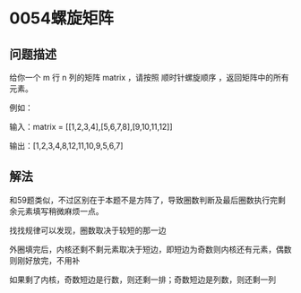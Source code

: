 # 0054螺旋矩阵

## 问题描述
给你一个 m 行 n 列的矩阵 matrix ，请按照 顺时针螺旋顺序 ，返回矩阵中的所有元素。

例如：

输入：matrix = [[1,2,3,4],[5,6,7,8],[9,10,11,12]]

输出：[1,2,3,4,8,12,11,10,9,5,6,7]

## 解法

和59题类似，不过区别在于本题不是方阵了，导致圈数判断及最后圈数执行完剩余元素填写稍微麻烦一点。

找找规律可以发现，圈数取决于较短的那一边

外圈填完后，内核还剩不剩元素取决于短边，即短边为奇数则内核还有元素，偶数则刚好放完，不用补

如果剩了内核，奇数短边是行数，则还剩一排；奇数短边是列数，则还剩一列